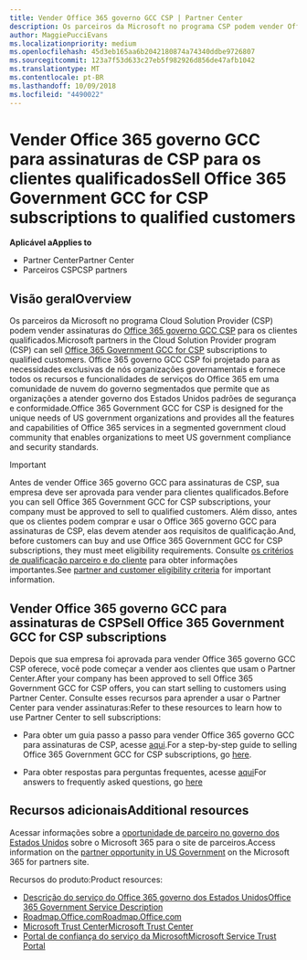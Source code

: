 ```yaml
---
title: Vender Office 365 governo GCC CSP | Partner Center
description: Os parceiros da Microsoft no programa CSP podem vender Office 365 governo GCC para assinaturas de CSP para os clientes qualificados. Office 365 governo GCC CSP é um conjunto de serviços de produtividade na nuvem projetados para o governo dos Estados Unidos e prestadores de serviços do governo dos Estados Unidos em seus âmbitos governamentais e inclui agências estaduais, locais, Tribais dos EUA, federal defesa civis e federais.
author: MaggiePucciEvans
ms.localizationpriority: medium
ms.openlocfilehash: 45d3eb165aa6b2042180874a74340ddbe9726807
ms.sourcegitcommit: 123a7f53d633c27eb5f982926d856de47afb1042
ms.translationtype: MT
ms.contentlocale: pt-BR
ms.lasthandoff: 10/09/2018
ms.locfileid: "4490022"
---
```

# <a name="sell-office-365-government-gcc-for-csp-subscriptions-to-qualified-customers"></a><span data-ttu-id="eda4e-104">Vender Office 365 governo GCC para assinaturas de CSP para os clientes qualificados</span><span class="sxs-lookup"><span data-stu-id="eda4e-104">Sell Office 365 Government GCC for CSP subscriptions to qualified customers</span></span>

**<span data-ttu-id="eda4e-105">Aplicável a</span><span class="sxs-lookup"><span data-stu-id="eda4e-105">Applies to</span></span>**

-  <span data-ttu-id="eda4e-106">Partner Center</span><span class="sxs-lookup"><span data-stu-id="eda4e-106">Partner Center</span></span>
-  <span data-ttu-id="eda4e-107">Parceiros CSP</span><span class="sxs-lookup"><span data-stu-id="eda4e-107">CSP partners</span></span>


## <a name="overview"></a><span data-ttu-id="eda4e-108">Visão geral</span><span class="sxs-lookup"><span data-stu-id="eda4e-108">Overview</span></span>

<span data-ttu-id="eda4e-109">Os parceiros da Microsoft no programa Cloud Solution Provider (CSP) podem vender assinaturas do [Office 365 governo GCC CSP](https://www.microsoft.com/microsoft-365/partners/governmentforCSP) para os clientes qualificados.</span><span class="sxs-lookup"><span data-stu-id="eda4e-109">Microsoft partners in the Cloud Solution Provider program (CSP) can sell [Office 365 Government GCC for CSP](https://www.microsoft.com/microsoft-365/partners/governmentforCSP) subscriptions to qualified customers.</span></span> <span data-ttu-id="eda4e-110">Office 365 governo GCC CSP foi projetado para as necessidades exclusivas de nós organizações governamentais e fornece todos os recursos e funcionalidades de serviços do Office 365 em uma comunidade de nuvem do governo segmentados que permite que as organizações a atender governo dos Estados Unidos padrões de segurança e conformidade.</span><span class="sxs-lookup"><span data-stu-id="eda4e-110">Office 365 Government GCC for CSP is designed for the unique needs of US government organizations and provides all the features and capabilities of Office 365 services in a segmented government cloud community that enables organizations to meet US government compliance and security standards.</span></span> 

>[!IMPORTANT] 
><span data-ttu-id="eda4e-111">Antes de vender Office 365 governo GCC para assinaturas de CSP, sua empresa deve ser aprovada para vender para clientes qualificados.</span><span class="sxs-lookup"><span data-stu-id="eda4e-111">Before you can sell Office 365 Government GCC for CSP subscriptions, your company must be approved to sell to qualified customers.</span></span> <span data-ttu-id="eda4e-112">Além disso, antes que os clientes podem comprar e usar o Office 365 governo GCC para assinaturas de CSP, elas devem atender aos requisitos de qualificação.</span><span class="sxs-lookup"><span data-stu-id="eda4e-112">And, before customers can buy and use Office 365 Government GCC for CSP subscriptions, they must meet eligibility requirements.</span></span> <span data-ttu-id="eda4e-113">Consulte [os critérios de qualificação parceiro e do cliente](csp-gcc-validate.md) para obter informações importantes.</span><span class="sxs-lookup"><span data-stu-id="eda4e-113">See [partner and customer eligibility criteria](csp-gcc-validate.md) for important information.</span></span>


## <a name="sell-office-365-government-gcc-for-csp-subscriptions"></a><span data-ttu-id="eda4e-114">Vender Office 365 governo GCC para assinaturas de CSP</span><span class="sxs-lookup"><span data-stu-id="eda4e-114">Sell Office 365 Government GCC for CSP subscriptions</span></span>

<span data-ttu-id="eda4e-115">Depois que sua empresa foi aprovada para vender Office 365 governo GCC CSP oferece, você pode começar a vender aos clientes que usam o Partner Center.</span><span class="sxs-lookup"><span data-stu-id="eda4e-115">After your company has been approved to sell Office 365 Government GCC for CSP offers, you can start selling to customers using Partner Center.</span></span> <span data-ttu-id="eda4e-116">Consulte esses recursos para aprender a usar o Partner Center para vender assinaturas:</span><span class="sxs-lookup"><span data-stu-id="eda4e-116">Refer to these resources to learn how to use Partner Center to sell subscriptions:</span></span> 

-   <span data-ttu-id="eda4e-117">Para obter um guia passo a passo para vender Office 365 governo GCC para assinaturas de CSP, acesse [aqui](https://go.microsoft.com/fwlink/?linkid=2007323).</span><span class="sxs-lookup"><span data-stu-id="eda4e-117">For a step-by-step guide to selling Office 365 Government GCC for CSP subscriptions, go [here](https://go.microsoft.com/fwlink/?linkid=2007323).</span></span>  

-   <span data-ttu-id="eda4e-118">Para obter respostas para perguntas frequentes, acesse [aqui](https://o365pp.blob.core.windows.net/media/Resources/GCC/Office%20365%20Government%20GCC%20for%20CSP%20Partner%20FAQ.docx)</span><span class="sxs-lookup"><span data-stu-id="eda4e-118">For answers to frequently asked questions, go [here](https://o365pp.blob.core.windows.net/media/Resources/GCC/Office%20365%20Government%20GCC%20for%20CSP%20Partner%20FAQ.docx)</span></span>


## <a name="additional-resources"></a><span data-ttu-id="eda4e-119">Recursos adicionais</span><span class="sxs-lookup"><span data-stu-id="eda4e-119">Additional resources</span></span>

<span data-ttu-id="eda4e-120">Acessar informações sobre a [oportunidade de parceiro no governo dos Estados Unidos](https://www.microsoft.com/microsoft-365/partners/governmentforCSP) sobre o Microsoft 365 para o site de parceiros.</span><span class="sxs-lookup"><span data-stu-id="eda4e-120">Access information on the [partner opportunity in US Government](https://www.microsoft.com/microsoft-365/partners/governmentforCSP) on the Microsoft 365 for partners site.</span></span>

<span data-ttu-id="eda4e-121">Recursos do produto:</span><span class="sxs-lookup"><span data-stu-id="eda4e-121">Product resources:</span></span>

- [<span data-ttu-id="eda4e-122">Descrição do serviço do Office 365 governo dos Estados Unidos</span><span class="sxs-lookup"><span data-stu-id="eda4e-122">Office 365 Government Service Description</span></span>](https://technet.microsoft.com/library/mt774581.aspx)
- [<span data-ttu-id="eda4e-123">Roadmap.Office.com</span><span class="sxs-lookup"><span data-stu-id="eda4e-123">Roadmap.Office.com</span></span>](https://products.office.com/business/office-365-roadmap)
- [<span data-ttu-id="eda4e-124">Microsoft Trust Center</span><span class="sxs-lookup"><span data-stu-id="eda4e-124">Microsoft Trust Center</span></span>](https://www.microsoft.com/TrustCenter/)
- [<span data-ttu-id="eda4e-125">Portal de confiança do serviço da Microsoft</span><span class="sxs-lookup"><span data-stu-id="eda4e-125">Microsoft Service Trust Portal</span></span>](https://aka.ms/STP)


